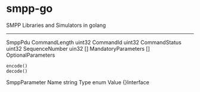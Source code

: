 # smpp-go

SMPP Libraries and Simulators in golang

---

SmppPdu
    CommandLength uint32
    CommandId uint32
    CommandStatus uint32
    SequenceNumber uin32
    [] MandatoryParameters
    [] OptionalParameters

    encode()
    decode()

SmppParameter
    Name string
    Type enum
    Value {}Interface
